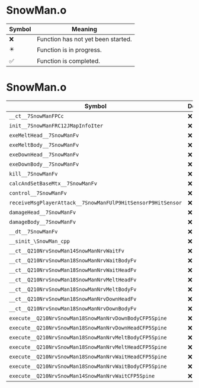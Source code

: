 # SnowMan.o
| Symbol | Meaning 
| ------------- | ------------- 
| :x: | Function has not yet been started. 
| :eight_pointed_black_star: | Function is in progress. 
| :white_check_mark: | Function is completed. 


# SnowMan.o
| Symbol | Decompiled? |
| ------------- | ------------- |
| `__ct__7SnowManFPCc` | :x: |
| `init__7SnowManFRC12JMapInfoIter` | :x: |
| `exeMeltHead__7SnowManFv` | :x: |
| `exeMeltBody__7SnowManFv` | :x: |
| `exeDownHead__7SnowManFv` | :x: |
| `exeDownBody__7SnowManFv` | :x: |
| `kill__7SnowManFv` | :x: |
| `calcAndSetBaseMtx__7SnowManFv` | :x: |
| `control__7SnowManFv` | :x: |
| `receiveMsgPlayerAttack__7SnowManFUlP9HitSensorP9HitSensor` | :x: |
| `damageHead__7SnowManFv` | :x: |
| `damageBody__7SnowManFv` | :x: |
| `__dt__7SnowManFv` | :x: |
| `__sinit_\SnowMan_cpp` | :x: |
| `__ct__Q210NrvSnowMan14SnowManNrvWaitFv` | :x: |
| `__ct__Q210NrvSnowMan18SnowManNrvWaitBodyFv` | :x: |
| `__ct__Q210NrvSnowMan18SnowManNrvWaitHeadFv` | :x: |
| `__ct__Q210NrvSnowMan18SnowManNrvMeltHeadFv` | :x: |
| `__ct__Q210NrvSnowMan18SnowManNrvMeltBodyFv` | :x: |
| `__ct__Q210NrvSnowMan18SnowManNrvDownHeadFv` | :x: |
| `__ct__Q210NrvSnowMan18SnowManNrvDownBodyFv` | :x: |
| `execute__Q210NrvSnowMan18SnowManNrvDownBodyCFP5Spine` | :x: |
| `execute__Q210NrvSnowMan18SnowManNrvDownHeadCFP5Spine` | :x: |
| `execute__Q210NrvSnowMan18SnowManNrvMeltBodyCFP5Spine` | :x: |
| `execute__Q210NrvSnowMan18SnowManNrvMeltHeadCFP5Spine` | :x: |
| `execute__Q210NrvSnowMan18SnowManNrvWaitHeadCFP5Spine` | :x: |
| `execute__Q210NrvSnowMan18SnowManNrvWaitBodyCFP5Spine` | :x: |
| `execute__Q210NrvSnowMan14SnowManNrvWaitCFP5Spine` | :x: |
